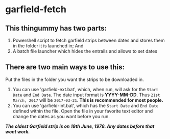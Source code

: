 # garfield-fetch
## This thingummy has two parts:
1. Powershell script to fetch garfield strips between dates and stores them in the folder it is launched in; And
2. A batch file launcher which hides the entrails and allows to set dates
## There are two main ways to use this:
Put the files in the folder you want the strips to be downloaded in.
1. You can use 'garfield-ext.bat', which, when run, will ask for the `Start Date` and `End Date`. The date input format is **YYYY-MM-DD**. Thus `21st March, 2017` will be `2017-03-21`. **This is recommended for most people.**
2. You can use 'garfield-int.bat', which has the `Start Date` and `End Date` defined within the file. Open the file in your favorite text editor and change the dates as you want before you run.

***The oldest Garfield strip is on 19th June, 1978. Any dates before that wont work.***
